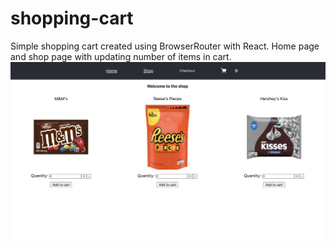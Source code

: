 # shopping-cart
Simple shopping cart created using BrowserRouter with React. Home page and shop page with updating number of items in cart.
![Alt text](https://github.com/Taaaaab/personal-portfolio/blob/main/photos/shopping-cart.png?raw=true "Screenshot")
